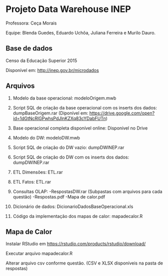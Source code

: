 # Projeto Data Warehouse INEP
Professora: Ceça Morais

Equipe: Blenda Guedes, Eduardo Uchôa, Juliana Ferreira e Murilo Dauro.

## Base de dados
Censo da Educação Superior 2015

Disponível em: http://inep.gov.br/microdados

## Arquivos
1. Modelo da base operacional: modeloOrigem.mwb

2. Script SQL de criação da base operacional com os inserts dos dados: dumpBaseOrigem.rar (Diponível em: https://drive.google.com/open?id=1dGtNcRlGPwhsPdJlnKZXq83cYDabFUTn)

3. Base operacional completa disponível online: Disponível no Drive

4. Modelo do DW: modeloDW.mwb

5. Script SQL de criação do DW vazio: dumpDWINEP.rar

6. Script SQL de criação do DW com os inserts dos dados: dumpDWINEP.rar

7. ETL Dimensões: ETL.rar

8. ETL Fatos: ETL.rar

9. Consultas OLAP: 
-RespostasDW.rar (Subpastas com arquivos para cada questão)
-Respostas.pdf
-Mapa de calor.pdf

10. Dicionário de dados: DicionarioDadosBaseOperacional.xls

11. Código da implementação dos mapas de calor: mapadecalor.R


## Mapa de Calor
Instalar RStudio em https://rstudio.com/products/rstudio/download/

Executar arquivo mapadecalor.R

Alterar arquivo csv conforme questão. (CSV e XLSX disponíveis na pasta de respostas)
